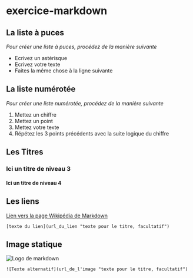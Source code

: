 # exercice-markdown

## La liste à puces

*Pour créer une liste à puces, procédez de la manière suivante*

 * Ecrivez un astérisque 
 * Ecrivez votre texte
 * Faites la même chose à la ligne suivante

## La liste numérotée

*Pour créer une liste numérotée, procédez de la manière suivante*

  1. Mettez un chiffre
  2. Mettez un point
  3. Mettez votre texte
  4. Répétez les 3 points précédents avec la suite logique du chiffre
  
  ## Les Titres
  
  ### Ici un titre de niveau 3
   #### Ici un titre de niveau 4
  
  ## Les liens
   
   [Lien vers la page Wikipédia de Markdown](https://fr.wikipedia.org/wiki/Markdown)
  
    [texte du lien](url_du_lien "texte pour le titre, facultatif")

 ## Image statique
  
  ![Logo de markdown](https://upload.wikimedia.org/wikipedia/commons/thumb/4/48/Markdown-mark.svg/1200px-Markdown-mark.svg.png)
  
    ![Texte alternatif](url_de_l'image "texte pour le titre, facultatif")

